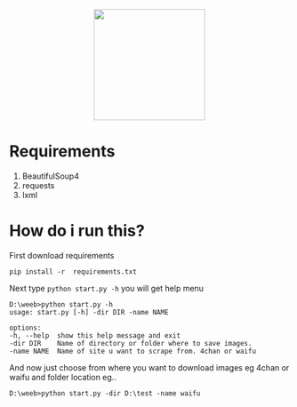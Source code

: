 <div align="center">
  <img src="https://i.waifu.pics/CoHIzDo.jpg" width=200px>
</div>

<div>
  <h1>Requirements</h1>
  <ol>
    <li>BeautifulSoup4</li>
    <li>requests</li>
    <li>lxml</li>
  </ol>
</div>

  <h1>How do i run this?</h1>
  <p>First download requirements</p>

```
pip install -r  requirements.txt
```

Next type  `python start.py -h`  you will get help menu

```
D:\weeb>python start.py -h
usage: start.py [-h] -dir DIR -name NAME

options:
-h, --help  show this help message and exit
-dir DIR    Name of directory or folder where to save images.
-name NAME  Name of site u want to scrape from. 4chan or waifu
```

<p>And now just choose from where you want to download images eg 4chan or waifu and folder location eg..</p>

```
D:\weeb>python start.py -dir D:\test -name waifu
```
